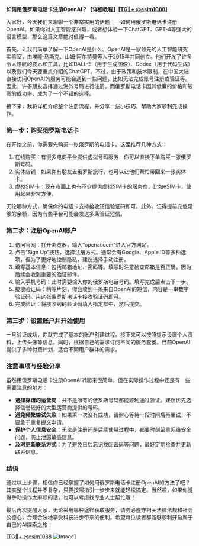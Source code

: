 **如何用俄罗斯电话卡注册OpenAI？【详细教程】[[TG💪+ @esim1088](https://t.me/s/esim1088)]**

大家好，今天我们来聊聊一个非常实用的话题——如何用俄罗斯电话卡注册OpenAI。如果你对人工智能感兴趣，或者想体验一下ChatGPT、GPT-4等强大的语言模型，那么这篇文章绝对值得一看。

首先，让我们简单了解一下OpenAI是什么。OpenAI是一家领先的人工智能研究实验室，由埃隆·马斯克、山姆·阿尔特曼等人于2015年共同创立。他们开发了许多令人惊叹的技术和工具，比如DALL-E（用于生成图像）、Codex（用于代码生成）以及我们今天要重点介绍的ChatGPT。不过，由于政策和技术限制，在中国大陆直接访问OpenAI的服务可能会遇到一些问题，比如无法完成账号注册或验证等。因此，许多朋友选择通过海外号码进行注册。而俄罗斯电话卡因其低廉的价格和较高的成功率，成为了一个不错的选择。

接下来，我将详细介绍整个注册流程，并分享一些小技巧，帮助大家顺利完成操作。

### **第一步：购买俄罗斯电话卡**
在开始之前，你需要先购买一张俄罗斯的电话卡。这里推荐几种方式：
1. 在线购买：有很多电商平台提供虚拟号码服务，你可以直接下单购买一张俄罗斯号码。
2. 实体店铺：如果你有朋友去俄罗斯旅行，也可以让他们帮忙带回来一张实体卡。
3. 虚拟SIM卡：现在市面上也有不少提供虚拟SIM卡的服务商，比如eSIM卡，使用起来非常方便。

无论哪种方式，确保你的电话卡支持接收短信验证码即可。此外，记得提前充值足够的余额，因为有些平台可能会发送多条验证短信。

### **第二步：注册OpenAI账户**
1. 访问官网：打开浏览器，输入“openai.com”进入官方网站。
2. 点击“Sign Up”按钮，选择注册方式。通常会有Google、Apple ID等多种选项，但为了更好地控制隐私，建议选择手动注册。
3. 填写基本信息：包括邮箱地址、密码等。填写时注意检查邮箱是否正确，因为后续会收到重要的验证邮件。
4. 输入手机号码：此时需要输入你的俄罗斯电话号码。填写完成后点击下一步。
5. 接收验证码：稍等片刻，你会收到一条来自OpenAI的短信，内容是一串数字验证码。用这张俄罗斯电话卡接收验证码即可。
6. 完成验证：将接收到的验证码填入指定框中，然后提交。

### **第三步：设置账户并开始使用**
一旦验证成功，你就完成了基本的账户创建过程。接下来可以按照提示设置个人资料，上传头像等信息。同时，根据自己的需求订阅不同的服务套餐。目前OpenAI提供了多种付费计划，适合不同用户群体的需求。

### **注意事项与经验分享**
虽然用俄罗斯电话卡注册OpenAI听起来很简单，但在实际操作过程中还是有一些需要注意的地方：
- **选择靠谱的运营商**：并不是所有的俄罗斯号码都能顺利通过验证。建议优先选择信誉较好的大型运营商提供的号码。
- **避免频繁尝试失败**：如果第一次没有成功，请耐心等待一段时间后再重试，不要急于重复提交申请。
- **保护个人信息安全**：无论是注册还是后续使用过程中，都要时刻留意网络安全问题，防止泄露敏感信息。
- **及时更新联系方式**：为了避免日后忘记找回密码等问题，最好定期检查并更新联系信息。

### **结语**
通过以上步骤，相信你已经掌握了如何用俄罗斯电话卡注册OpenAI的方法了吧？其实整个过程并不复杂，只要按照指引一步步来就能轻松搞定。当然啦，如果你觉得手动操作太麻烦的话，也可以考虑找专业人士帮忙哦！

最后再次提醒大家，无论采用哪种途径获取服务，请务必遵守相关法律法规和社会公德心，合理合法地享受科技进步带来的便利。希望每位读者都能够顺利开启属于自己的AI探索之旅！

[[TG💪+ @esim1088](https://t.me/s/esim1088) ![Image](https://i.postimg.cc/4NQfJmqS/Snipaste-2025-05-13-00-14-12.png)]